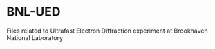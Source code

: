 # BNL-UED
Files related to Ultrafast Electron Diffraction experiment at Brookhaven National Laboratory

